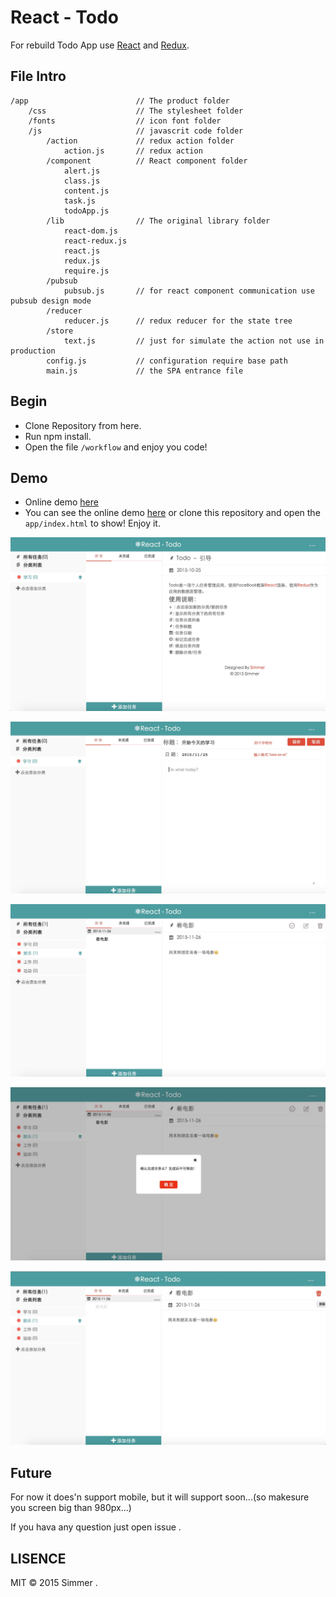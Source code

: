 # React - Todo
For rebuild Todo App use [React](https://facebook.github.io/react/) and [Redux](https://github.com/rackt/redux).

## File Intro

    /app                        // The product folder
        /css                    // The stylesheet folder
        /fonts                  // icon font folder
        /js                     // javascrit code folder
            /action             // redux action folder
                action.js       // redux action
            /component          // React component folder
                alert.js
                class.js
                content.js
                task.js
                todoApp.js
            /lib                // The original library folder
                react-dom.js
                react-redux.js
                react.js
                redux.js
                require.js
            /pubsub
                pubsub.js       // for react component communication use pubsub design mode
            /reducer
                reducer.js      // redux reducer for the state tree
            /store
                text.js         // just for simulate the action not use in production 
            config.js           // configuration require base path
            main.js             // the SPA entrance file


## Begin

 * Clone Repository from here.
 * Run npm install.
 * Open the file `/workflow` and enjoy you code!

## Demo

 * Online demo [here](http://hisimmer.com/React-Todo/) 
 * You can see the online demo [here](http://hisimmer.com/React-Todo/) or clone this repository and open the `app/index.html` to show! Enjoy it.

 ![show_demo](../img/demo1.png)

 ![show_demo](../img/demo3.png)

 ![show_demo](../img/demo5.png)

 ![show_demo](../img/demo6.png)

 ![show_demo](../img/demo7.png)

## Future

For now it does'n support mobile, but it will support soon...(so makesure you screen big than 980px...)

If you hava any question just open issue .

## LISENCE

MIT  © 2015 Simmer .